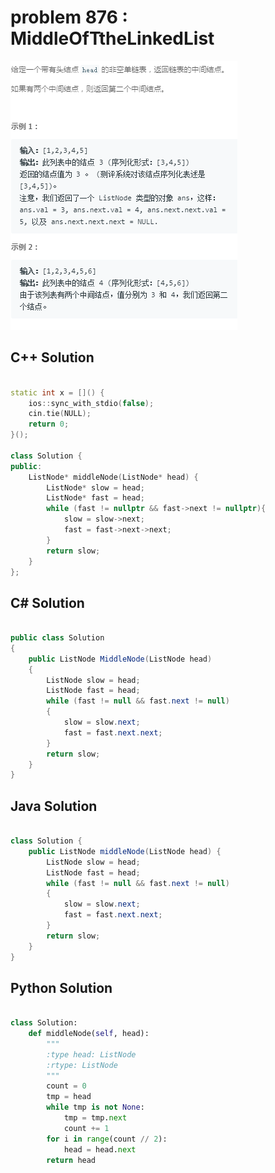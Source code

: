 
# problem 876 : MiddleOfTtheLinkedList

<img src="https://github.com/Peefy/PeefyLeetCode/blob/master/doc/801-900/876.MiddleOfTtheLinkedList/problem.png"/>

## C++ Solution

```c++

static int x = []() {
    ios::sync_with_stdio(false); 
    cin.tie(NULL);              
    return 0;
}();

class Solution {
public:
    ListNode* middleNode(ListNode* head) {
        ListNode* slow = head;
        ListNode* fast = head;
        while (fast != nullptr && fast->next != nullptr){
            slow = slow->next;
            fast = fast->next->next;  
        }
        return slow;
    }
};

```

## C# Solution

```csharp

public class Solution
{
    public ListNode MiddleNode(ListNode head)
    {
        ListNode slow = head;
        ListNode fast = head;
        while (fast != null && fast.next != null)
        {
            slow = slow.next;
            fast = fast.next.next;
        }
        return slow;
    }
}

```

## Java Solution

```java

class Solution {
    public ListNode middleNode(ListNode head) {
        ListNode slow = head;
        ListNode fast = head;
        while (fast != null && fast.next != null)
        {
            slow = slow.next;
            fast = fast.next.next;
        }
        return slow;
    }
}

```

## Python Solution

```python

class Solution:
    def middleNode(self, head):
        """
        :type head: ListNode
        :rtype: ListNode
        """
        count = 0
        tmp = head
        while tmp is not None:
            tmp = tmp.next
            count += 1
        for i in range(count // 2):
            head = head.next
        return head

```





